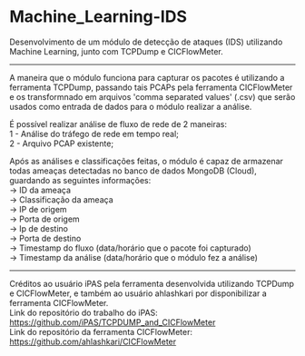 # Machine_Learning-IDS
Desenvolvimento de um módulo de detecção de ataques (IDS) utilizando Machine Learning, junto com TCPDump e CICFlowMeter.

<hr>

A maneira que o módulo funciona para capturar os pacotes é utilizando a ferramenta TCPDump, passando tais PCAPs pela ferramenta CICFlowMeter e os transformnado em arquivos 'comma separated values' (.csv) que serão usados como entrada de dados para o módulo realizar a análise.

É possível realizar análise de fluxo de rede de 2 maneiras: <br>
1 - Análise do tráfego de rede em tempo real; <br>
2 - Arquivo PCAP existente; <br>

Após as análises e classificações feitas, o módulo é capaz de armazenar todas ameaças detectadas no banco de dados MongoDB (Cloud), guardando as seguintes informações: <br>
-> ID da ameaça <br>
-> Classificação da ameaça <br>
-> IP de origem <br>
-> Porta de origem <br>
-> Ip de destino <br>
-> Porta de destino <br>
-> Timestamp do fluxo (data/horário que o pacote foi capturado) <br>
-> Timestamp da análise (data/horário que o módulo fez a análise) <br> 

<hr>

Créditos ao usuário iPAS pela ferramenta desenvolvida utilizando TCPDump e CICFlowMeter, e também ao usuário ahlashkari por disponibilizar a ferramenta CICFlowMeter.<br>
Link do repositório do trabalho do iPAS: https://github.com/iPAS/TCPDUMP_and_CICFlowMeter <br>
Link do repositório da ferramenta CICFlowMeter: https://github.com/ahlashkari/CICFlowMeter <br>
